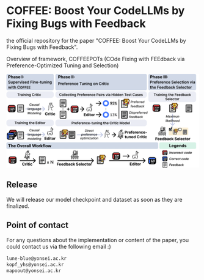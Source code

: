 # COFFEE: Boost Your CodeLLMs by Fixing Bugs with Feedback
the official repository for the paper "COFFEE: Boost Your CodeLLMs by Fixing Bugs with Feedback".

Overview of framework, COFFEEPOTs (COde Fixing with FEEdback via Preference-Optimized Tuning and Selection)
<p align="center">
  <img src="./Framework_Overview.png" width="100%" height="80%">
</p>

## Release
We will release our model checkpoint and dataset as soon as they are finalized.

## Point of contact
For any questions about the implementation or content of the paper, you could contact us via the following email :)
```
lune-blue@yonsei.ac.kr
kopf_yhs@yonsei.ac.kr
mapoout@yonsei.ac.kr
```